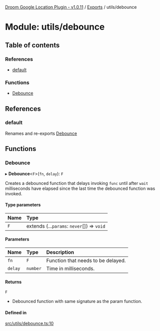 [Droom Google Location Plugin - v1.0.11](../README.md) / [Exports](../modules.md) / utils/debounce

# Module: utils/debounce

## Table of contents

### References

- [default](utils_debounce.md#default)

### Functions

- [Debounce](utils_debounce.md#debounce)

## References

### default

Renames and re-exports [Debounce](utils_debounce.md#debounce)

## Functions

### Debounce

▸ **Debounce**<`F`\>(`fn`, `delay`): `F`

Creates a debounced function that delays invoking `func` until after `wait` milliseconds have elapsed since the last time the debounced function was invoked.

#### Type parameters

| Name | Type |
| :------ | :------ |
| `F` | extends (...`params`: `never`[]) => `void` |

#### Parameters

| Name | Type | Description |
| :------ | :------ | :------ |
| `fn` | `F` | Function that  needs to be delayed. |
| `delay` | `number` | Time in milliseconds. |

#### Returns

`F`

- Debounced function with same signature as the param function.

#### Defined in

[src/utils/debounce.ts:10](https://github.com/hitendrarao/location/blob/4dc7506/src/utils/debounce.ts#L10)
